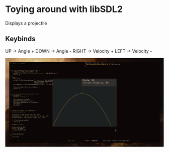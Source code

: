 # Toying around with libSDL2
Displays a projectile

## Keybinds
UP -> Angle +
DOWN -> Angle -
RIGHT -> Velocity +
LEFT -> Velocity -

![Screenshot](./screenshot.png)

